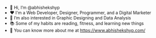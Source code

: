- 👋 Hi, I’m @abhishekshyp
- ❤️ I'm a Web Developer, Designer, Programmer, and a Digital Marketer
- 👀 I’m also interested in Graphic Designing and Data Analysis
- 📚 Some of my habits are reading, fitness, and learning new things
- 🔗 You can know more about me at https://www.abhishekshyp.com/

<!---
abhishekshyp/abhishekshyp is a ✨ special ✨ repository because its `README.md` (this file) appears on your GitHub profile.
You can click the Preview link to take a look at your changes.
--->
